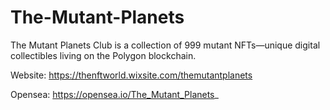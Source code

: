 # The-Mutant-Planets

The Mutant Planets Club is a collection of 999 mutant NFTs—unique digital collectibles living on the Polygon blockchain.

Website: https://thenftworld.wixsite.com/themutantplanets

Opensea:
https://opensea.io/The_Mutant_Planets_
